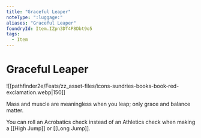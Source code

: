 ```yaml
---
title: "Graceful Leaper"
noteType: ":luggage:"
aliases: "Graceful Leaper"
foundryId: Item.IZpn3DT4P8Dbt9o5
tags:
  - Item
---
```


# Graceful Leaper
![[pathfinder2e/Feats/zz_asset-files/icons-sundries-books-book-red-exclamation.webp|150]]

Mass and muscle are meaningless when you leap; only grace and balance matter.

You can roll an Acrobatics check instead of an Athletics check when making a [[High Jump]] or [[Long Jump]].
